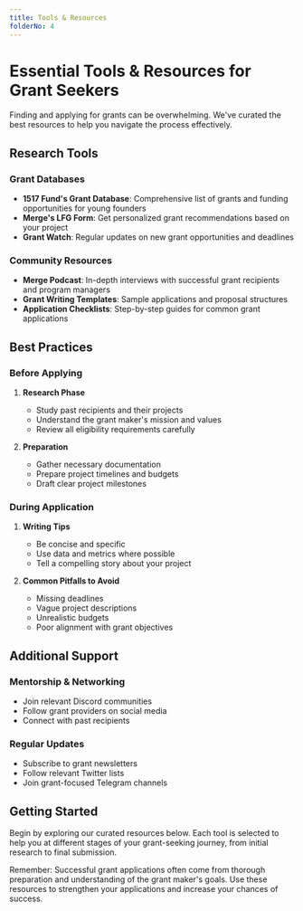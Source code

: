 ```yaml
---
title: Tools & Resources
folderNo: 4
---
```


# Essential Tools & Resources for Grant Seekers

Finding and applying for grants can be overwhelming. We've curated the best resources to help you navigate the process effectively.

## Research Tools

### Grant Databases
- **1517 Fund's Grant Database**: Comprehensive list of grants and funding opportunities for young founders
- **Merge's LFG Form**: Get personalized grant recommendations based on your project
- **Grant Watch**: Regular updates on new grant opportunities and deadlines

### Community Resources
- **Merge Podcast**: In-depth interviews with successful grant recipients and program managers
- **Grant Writing Templates**: Sample applications and proposal structures
- **Application Checklists**: Step-by-step guides for common grant applications

## Best Practices

### Before Applying
1. **Research Phase**
   - Study past recipients and their projects
   - Understand the grant maker's mission and values
   - Review all eligibility requirements carefully

2. **Preparation**
   - Gather necessary documentation
   - Prepare project timelines and budgets
   - Draft clear project milestones

### During Application
1. **Writing Tips**
   - Be concise and specific
   - Use data and metrics where possible
   - Tell a compelling story about your project

2. **Common Pitfalls to Avoid**
   - Missing deadlines
   - Vague project descriptions
   - Unrealistic budgets
   - Poor alignment with grant objectives

## Additional Support

### Mentorship & Networking
- Join relevant Discord communities
- Follow grant providers on social media
- Connect with past recipients

### Regular Updates
- Subscribe to grant newsletters
- Follow relevant Twitter lists
- Join grant-focused Telegram channels

## Getting Started

Begin by exploring our curated resources below. Each tool is selected to help you at different stages of your grant-seeking journey, from initial research to final submission.

Remember: Successful grant applications often come from thorough preparation and understanding of the grant maker's goals. Use these resources to strengthen your applications and increase your chances of success.
